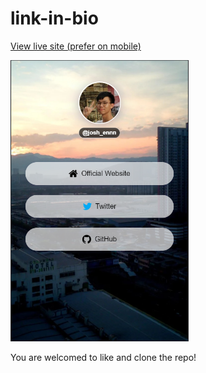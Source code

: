 # link-in-bio
[View live site (prefer on mobile)](https://links.joshuakme.com)
  
<img src="./images/mobile-screenshot.PNG" height="450">

You are welcomed to like and clone the repo!
